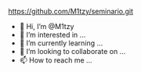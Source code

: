 https://github.com/M1tzy/seminario.git
- 👋 Hi, I’m @M1tzy
- 👀 I’m interested in ...
- 🌱 I’m currently learning ...
- 💞️ I’m looking to collaborate on ...
- 📫 How to reach me ...

<!---
M1tzy/M1tzy is a ✨ special ✨ repository because its `README.md` (this file) appears on your GitHub profile.
You can click the Preview link to take a look at your changes.
--->
